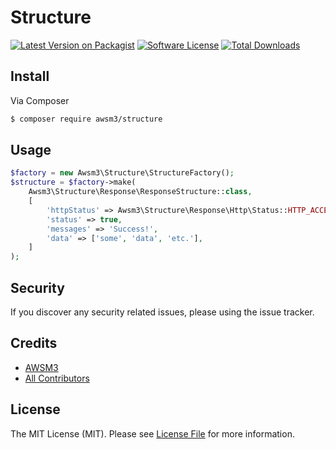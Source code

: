 # Structure

[![Latest Version on Packagist][ico-version]][link-packagist]
[![Software License][ico-license]](LICENSE.md)
[![Total Downloads][ico-downloads]][link-downloads]

## Install

Via Composer

``` bash
$ composer require awsm3/structure
```

## Usage

``` php
$factory = new Awsm3\Structure\StructureFactory();
$structure = $factory->make(
    Awsm3\Structure\Response\ResponseStructure::class, 
    [
        'httpStatus' => Awsm3\Structure\Response\Http\Status::HTTP_ACCEPTED,
        'status' => true,
        'messages' => 'Success!',
        'data' => ['some', 'data', 'etc.'],
    ]
);
```

## Security

If you discover any security related issues, please using the issue tracker.

## Credits

- [AWSM3][link-author]
- [All Contributors][link-contributors]

## License

The MIT License (MIT). Please see [License File](LICENSE.md) for more information.

[ico-version]: https://img.shields.io/packagist/v/awsm3/structure.svg?style=flat-square
[ico-license]: https://img.shields.io/badge/license-MIT-brightgreen.svg?style=flat-square
[ico-downloads]: https://img.shields.io/packagist/dt/awsm3/structure.svg?style=flat-square

[link-packagist]: https://packagist.org/packages/awsm3/structure
[link-downloads]: https://packagist.org/packages/awsm3/structure
[link-author]: https://github.com/awsm3
[link-contributors]: ../../contributors